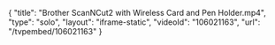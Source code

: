 {
    "title": "Brother ScanNCut2 with Wireless Card and Pen Holder.mp4",
    "type": "solo",
    "layout": "iframe-static",
    "videoId": "106021163",
    "url": "\/tvpembed\/106021163"
}